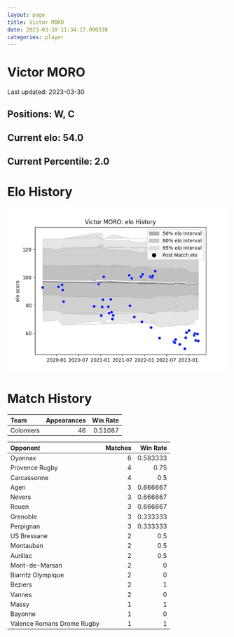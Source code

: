 ```yaml
---  
layout: page  
title: Victor MORO  
date: 2023-03-30 11:34:17.090338  
categories: player  
---
```

# Victor MORO


Last updated: 2023-03-30
## Positions: W, C

## Current elo: 54.0

## Current Percentile: 2.0

# Elo History


![elo history](history_VictorMORO.png)
# Match History


| Team      |   Appearances |   Win Rate |
|:----------|--------------:|-----------:|
| Colomiers |            46 |    0.51087 |

| Opponent                   |   Matches |   Win Rate |
|:---------------------------|----------:|-----------:|
| Oyonnax                    |         6 |   0.583333 |
| Provence Rugby             |         4 |   0.75     |
| Carcassonne                |         4 |   0.5      |
| Agen                       |         3 |   0.666667 |
| Nevers                     |         3 |   0.666667 |
| Rouen                      |         3 |   0.666667 |
| Grenoble                   |         3 |   0.333333 |
| Perpignan                  |         3 |   0.333333 |
| US Bressane                |         2 |   0.5      |
| Montauban                  |         2 |   0.5      |
| Aurillac                   |         2 |   0.5      |
| Mont-de-Marsan             |         2 |   0        |
| Biarritz Olympique         |         2 |   0        |
| Beziers                    |         2 |   1        |
| Vannes                     |         2 |   0        |
| Massy                      |         1 |   1        |
| Bayonne                    |         1 |   0        |
| Valence Romans Drome Rugby |         1 |   1        |